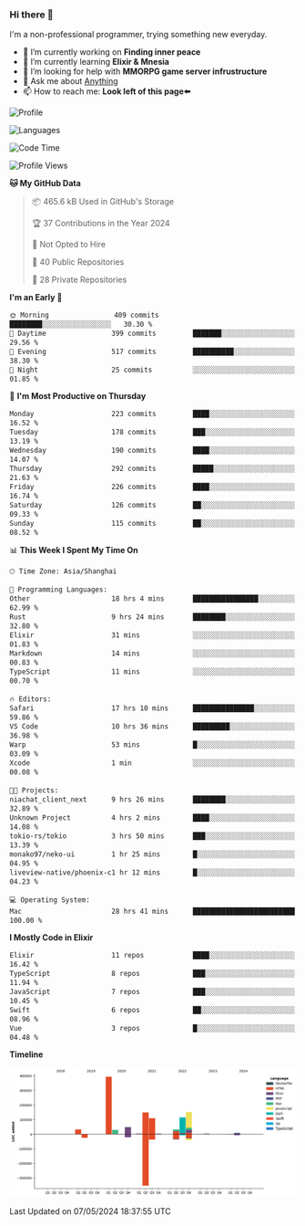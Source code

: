 ### Hi there 👋

I'm a non-professional programmer, trying something new everyday.

<!--
**dyzdyz010/dyzdyz010** is a ✨ _special_ ✨ repository because its `README.md` (this file) appears on your GitHub profile.
-->

- 🔭 I’m currently working on **Finding inner peace**
- 🌱 I’m currently learning **Elixir & Mnesia**
- 🤔 I’m looking for help with **MMORPG game server infrustructure**
- 💬 Ask me about [Anything](https://github.com/dyzdyz010/dyzdyz010/issues)
- 📫 How to reach me: **Look left of this page⬅️**

<!-- - 👯 I’m looking to collaborate on
- 😄 Pronouns: ...
- ⚡ Fun fact: ...
 -->
 
![Profile](https://github-readme-stats.vercel.app/api?username=dyzdyz010&count_private=true&show_icons=true&theme=dracula)

![Languages](https://github-readme-stats.vercel.app/api/top-langs/?username=dyzdyz010&layout=compact&theme=dracula)

<!--START_SECTION:waka-->
![Code Time](http://img.shields.io/badge/Code%20Time-1%2C439%20hrs%2035%20mins-blue)

![Profile Views](http://img.shields.io/badge/Profile%20Views-2-blue)

**🐱 My GitHub Data** 

> 📦 465.6 kB Used in GitHub's Storage 
 > 
> 🏆 37 Contributions in the Year 2024
 > 
> 🚫 Not Opted to Hire
 > 
> 📜 40 Public Repositories 
 > 
> 🔑 28 Private Repositories 
 > 
**I'm an Early 🐤** 

```text
🌞 Morning                409 commits         ████████░░░░░░░░░░░░░░░░░   30.30 % 
🌆 Daytime                399 commits         ███████░░░░░░░░░░░░░░░░░░   29.56 % 
🌃 Evening                517 commits         ██████████░░░░░░░░░░░░░░░   38.30 % 
🌙 Night                  25 commits          ░░░░░░░░░░░░░░░░░░░░░░░░░   01.85 % 
```
📅 **I'm Most Productive on Thursday** 

```text
Monday                   223 commits         ████░░░░░░░░░░░░░░░░░░░░░   16.52 % 
Tuesday                  178 commits         ███░░░░░░░░░░░░░░░░░░░░░░   13.19 % 
Wednesday                190 commits         ████░░░░░░░░░░░░░░░░░░░░░   14.07 % 
Thursday                 292 commits         █████░░░░░░░░░░░░░░░░░░░░   21.63 % 
Friday                   226 commits         ████░░░░░░░░░░░░░░░░░░░░░   16.74 % 
Saturday                 126 commits         ██░░░░░░░░░░░░░░░░░░░░░░░   09.33 % 
Sunday                   115 commits         ██░░░░░░░░░░░░░░░░░░░░░░░   08.52 % 
```


📊 **This Week I Spent My Time On** 

```text
🕑︎ Time Zone: Asia/Shanghai

💬 Programming Languages: 
Other                    18 hrs 4 mins       ████████████████░░░░░░░░░   62.99 % 
Rust                     9 hrs 24 mins       ████████░░░░░░░░░░░░░░░░░   32.80 % 
Elixir                   31 mins             ░░░░░░░░░░░░░░░░░░░░░░░░░   01.83 % 
Markdown                 14 mins             ░░░░░░░░░░░░░░░░░░░░░░░░░   00.83 % 
TypeScript               11 mins             ░░░░░░░░░░░░░░░░░░░░░░░░░   00.70 % 

🔥 Editors: 
Safari                   17 hrs 10 mins      ███████████████░░░░░░░░░░   59.86 % 
VS Code                  10 hrs 36 mins      █████████░░░░░░░░░░░░░░░░   36.98 % 
Warp                     53 mins             █░░░░░░░░░░░░░░░░░░░░░░░░   03.09 % 
Xcode                    1 min               ░░░░░░░░░░░░░░░░░░░░░░░░░   00.08 % 

🐱‍💻 Projects: 
niachat_client_next      9 hrs 26 mins       ████████░░░░░░░░░░░░░░░░░   32.89 % 
Unknown Project          4 hrs 2 mins        ████░░░░░░░░░░░░░░░░░░░░░   14.08 % 
tokio-rs/tokio           3 hrs 50 mins       ███░░░░░░░░░░░░░░░░░░░░░░   13.39 % 
monako97/neko-ui         1 hr 25 mins        █░░░░░░░░░░░░░░░░░░░░░░░░   04.95 % 
liveview-native/phoenix-c1 hr 12 mins        █░░░░░░░░░░░░░░░░░░░░░░░░   04.23 % 

💻 Operating System: 
Mac                      28 hrs 41 mins      █████████████████████████   100.00 % 
```

**I Mostly Code in Elixir** 

```text
Elixir                   11 repos            ████░░░░░░░░░░░░░░░░░░░░░   16.42 % 
TypeScript               8 repos             ███░░░░░░░░░░░░░░░░░░░░░░   11.94 % 
JavaScript               7 repos             ███░░░░░░░░░░░░░░░░░░░░░░   10.45 % 
Swift                    6 repos             ██░░░░░░░░░░░░░░░░░░░░░░░   08.96 % 
Vue                      3 repos             █░░░░░░░░░░░░░░░░░░░░░░░░   04.48 % 
```



**Timeline**

![Lines of Code chart](https://raw.githubusercontent.com/dyzdyz010/dyzdyz010/master/assets/bar_graph.png)


 Last Updated on 07/05/2024 18:37:55 UTC
<!--END_SECTION:waka-->
